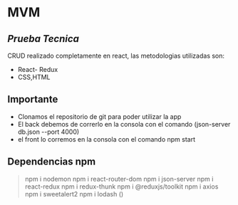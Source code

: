 # MVM
## _Prueba Tecnica_



CRUD realizado completamente en react, las metodologias utilizadas son:

- React- Redux
- CSS,HTML

## Importante

- Clonamos el repositorio de git para poder utilizar la app
- El back debemos de correrlo en la consola con el comando (json-server db.json --port 4000)
- el front lo corremos en la consola con el comando npm start

## Dependencias npm

> npm i nodemon
> npm i react-router-dom
> npm i json-server
>npm i react-redux
>npm i redux-thunk
> npm i @reduxjs/toolkit
>npm i axios
>npm i sweetalert2
>npm i lodash (<!-- Nos ayuda a validar la info. -->)
